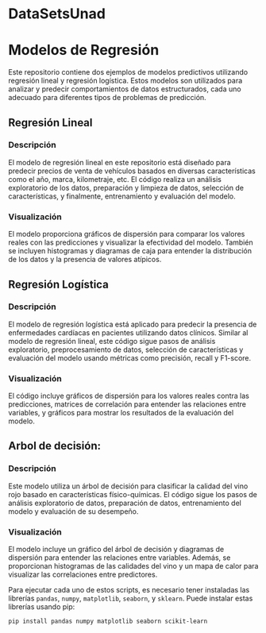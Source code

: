 # DataSetsUnad
# Modelos de Regresión

Este repositorio contiene dos ejemplos de modelos predictivos utilizando regresión lineal y regresión logística. Estos modelos son utilizados para analizar y predecir comportamientos de datos estructurados, cada uno adecuado para diferentes tipos de problemas de predicción.

## Regresión Lineal

### Descripción
El modelo de regresión lineal en este repositorio está diseñado para predecir precios de venta de vehículos basados en diversas características como el año, marca, kilometraje, etc. El código realiza un análisis exploratorio de los datos, preparación y limpieza de datos, selección de características, y finalmente, entrenamiento y evaluación del modelo.

### Visualización
El modelo proporciona gráficos de dispersión para comparar los valores reales con las predicciones y visualizar la efectividad del modelo. También se incluyen histogramas y diagramas de caja para entender la distribución de los datos y la presencia de valores atípicos.

## Regresión Logística

### Descripción
El modelo de regresión logística está aplicado para predecir la presencia de enfermedades cardíacas en pacientes utilizando datos clínicos. Similar al modelo de regresión lineal, este código sigue pasos de análisis exploratorio, preprocesamiento de datos, selección de características y evaluación del modelo usando métricas como precisión, recall y F1-score.

### Visualización
El código incluye gráficos de dispersión para los valores reales contra las predicciones, matrices de correlación para entender las relaciones entre variables, y gráficos para mostrar los resultados de la evaluación del modelo.

## Arbol de decisión:

### Descripción
Este modelo utiliza un árbol de decisión para clasificar la calidad del vino rojo basado en características físico-químicas. El código sigue los pasos de análisis exploratorio de datos, preparación de datos, entrenamiento del modelo y evaluación de su desempeño.

### Visualización
El modelo incluye un gráfico del árbol de decisión y diagramas de dispersión para entender las relaciones entre variables. Además, se proporcionan histogramas de las calidades del vino y un mapa de calor para visualizar las correlaciones entre predictores.

Para ejecutar cada uno de estos scripts, es necesario tener instaladas las librerías `pandas`, `numpy`, `matplotlib`, `seaborn`, y `sklearn`. Puede instalar estas librerías usando pip:

```bash
pip install pandas numpy matplotlib seaborn scikit-learn
